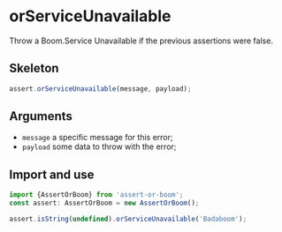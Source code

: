 # orServiceUnavailable

Throw a Boom.Service Unavailable if the previous assertions were false.

## Skeleton

```ts
assert.orServiceUnavailable(message, payload);
```

## Arguments

- `message` a specific message for this error;
- `payload` some data to throw with the error;

## Import and use

```ts
import {AssertOrBoom} from 'assert-or-boom';
const assert: AssertOrBoom = new AssertOrBoom();

assert.isString(undefined).orServiceUnavailable('Badaboom');
```
